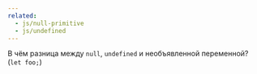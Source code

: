 ```yaml
---
related:
  - js/null-primitive
  - js/undefined
---
```


В чём разница между `null`, `undefined` и необъявленной переменной? (`let foo;`)

